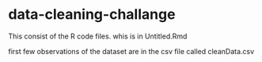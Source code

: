 # data-cleaning-challange
This consist of the R code files. whis is in Untitled.Rmd

first few observations of the dataset are in the csv file called cleanData.csv
